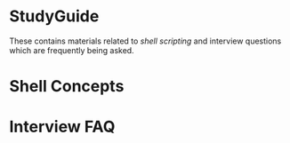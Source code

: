 # StudyGuide 

These contains materials related to *shell scripting* and interview questions which are frequently being asked. 

# Shell Concepts

# Interview FAQ
